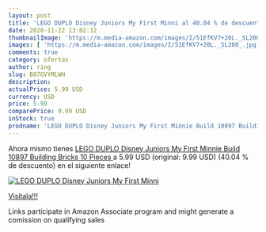 ```yaml
---
layout: post
title: 'LEGO DUPLO Disney Juniors My First Minni al 40.04 % de descuento'
date: 2020-11-22 13:02:12
thumbnailImage: 'https://m.media-amazon.com/images/I/51EfKV7+20L._SL200_.jpg'
images: [ 'https://m.media-amazon.com/images/I/51EfKV7+20L._SL200_.jpg' ]
comments: true
category: ofertas
author: ring
slug: B07GVYMLWH
description:
actualPrice: 5.99 USD
currency: USD
price: 5.99
comparePrice: 9.99 USD
inStock: true
prodname: 'LEGO DUPLO Disney Juniors My First Minnie Build 10897 Building Bricks  10 Pieces '
---
```


Ahora mismo tienes [LEGO DUPLO Disney Juniors My First Minnie Build 10897 Building Bricks  10 Pieces ](https://www.amazon.com/dp/B07GVYMLWH/?tag=tolees-20) a 5.99 USD (original: 9.99 USD) (40.04 %  de descuento) en el siguiente enlace!

[![LEGO DUPLO Disney Juniors My First Minni](https://m.media-amazon.com/images/I/51EfKV7+20L._SL200_.jpg)](https://www.amazon.com/dp/B07GVYMLWH/?tag=tolees-20)

[Visítala!!!](https://www.amazon.com/dp/B07GVYMLWH/?tag=tolees-20)

Links participate in Amazon Associate program and might generate a comission on qualifying sales
